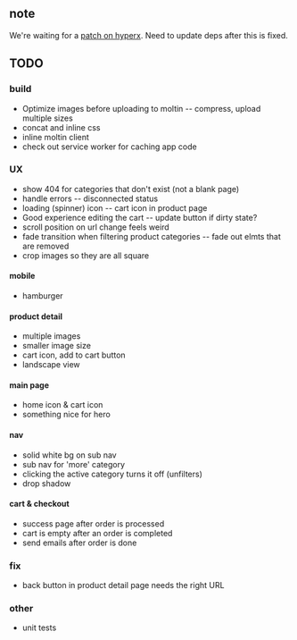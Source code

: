 ## note

We're waiting for a [patch on hyperx](https://github.com/substack/hyperx/pull/24). Need to update deps after this is fixed.

## TODO

### build
* Optimize images before uploading to moltin -- compress, upload multiple sizes
* concat and inline css
* inline moltin client
* check out service worker for caching app code

### UX
* show 404 for categories that don't exist (not a blank page)
* handle errors -- disconnected status
* loading (spinner) icon -- cart icon in product page
* Good experience editing the cart -- update button if dirty state?
* scroll position on url change feels weird
* fade transition when filtering product categories -- fade out elmts that are removed
* crop images so they are all square

#### mobile
* hamburger

#### product detail
* multiple images
* smaller image size
* cart icon, add to cart button
* landscape view

#### main page
* home icon & cart icon
* something nice for hero

#### nav
* solid white bg on sub nav
* sub nav for 'more' category
* clicking the active category turns it off (unfilters)
* drop shadow

#### cart & checkout
* success page after order is processed
* cart is empty after an order is completed
* send emails after order is done

### fix
* back button in product detail page needs the right URL

### other
* unit tests

